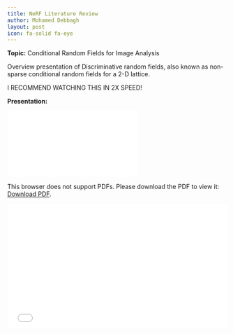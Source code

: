 ```yaml
---
title: NeRF Literature Review
author: Mohamed Debbagh
layout: post
icon: fa-solid fa-eye
---
```

**Topic:** Conditional Random Fields for Image Analysis

Overview presentation of Discriminative random fields, also known as non-sparse conditional random fields for a 2-D lattice.

I RECOMMEND WATCHING THIS IN 2X SPEED!

**Presentation:**

<object data="/assets/papers/2023-03-17_NeRF_Literature_Review.pdf" type="application/pdf">
    <embed src="/assets/papers/2023-03-17_NeRF_Literature_Review.pdf">
        <p>This browser does not support PDFs. Please download the PDF to view it: <a href="/assets/papers/2023-03-17_NeRF_Literature_Review.pdf">Download PDF</a>.</p>
    </embed>
</object>

<style>.embed-container { position: relative; padding-bottom: 56.25%; height: 0; overflow: hidden; max-width: 100%; } .embed-container iframe, .embed-container object, .embed-container embed { position: absolute; top: 0; left: 0; width: 100%; height: 100%; }</style><div class='embed-container'><object data='/assets/papers/2023-03-17_NeRF_Literature_Review.pdf' type='application/pdf'>     <embed src='/assets/papers/2023-03-17_NeRF_Literature_Review.pdf'>         <p>This browser does not support PDFs. Please download the PDF to view it: <a href='/assets/papers/2023-03-17_NeRF_Literature_Review.pdf'>Download PDF</a>.</p>     </embed> </object></div>